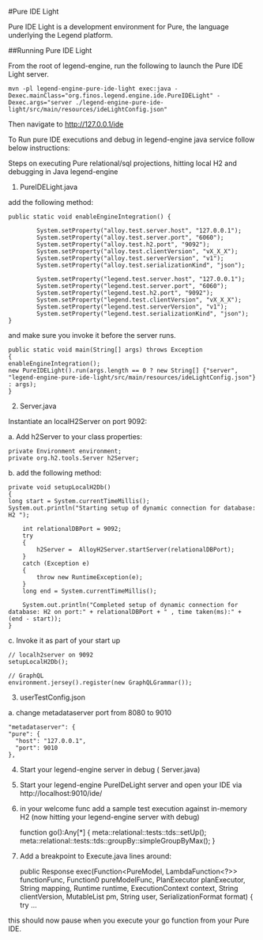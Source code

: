 #Pure IDE Light

Pure IDE Light is a development environment for Pure, the language underlying the Legend platform.


##Running Pure IDE Light

From the root of legend-engine, run the following to launch the Pure IDE Light server.

```
mvn -pl legend-engine-pure-ide-light exec:java -Dexec.mainClass="org.finos.legend.engine.ide.PureIDELight" -Dexec.args="server ./legend-engine-pure-ide-light/src/main/resources/ideLightConfig.json"
```

Then navigate to http://127.0.0.1/ide



To Run pure IDE executions and debug in legend-engine java service follow below instructions:


Steps on executing Pure relational/sql projections, hitting local H2 and debugging in Java legend-engine



1. PureIDELight.java

add the following method:

    public static void enableEngineIntegration() {

            System.setProperty("alloy.test.server.host", "127.0.0.1");
            System.setProperty("alloy.test.server.port", "6060");
            System.setProperty("alloy.test.h2.port", "9092");
            System.setProperty("alloy.test.clientVersion", "vX_X_X");
            System.setProperty("alloy.test.serverVersion", "v1");
            System.setProperty("alloy.test.serializationKind", "json");

            System.setProperty("legend.test.server.host", "127.0.0.1");
            System.setProperty("legend.test.server.port", "6060");
            System.setProperty("legend.test.h2.port", "9092");
            System.setProperty("legend.test.clientVersion", "vX_X_X");
            System.setProperty("legend.test.serverVersion", "v1");
            System.setProperty("legend.test.serializationKind", "json");
    }

and make sure you invoke it before the server runs.

    public static void main(String[] args) throws Exception
    {
    enableEngineIntegration();
    new PureIDELight().run(args.length == 0 ? new String[] {"server", "legend-engine-pure-ide-light/src/main/resources/ideLightConfig.json"} : args);
    }


2. Server.java

Instantiate an localH2Server on port 9092:

a. Add h2Server to your class properties:

    private Environment environment;
    private org.h2.tools.Server h2Server;


b. add the following method:

    private void setupLocalH2Db()
    {
    long start = System.currentTimeMillis();
    System.out.println("Starting setup of dynamic connection for database: H2 ");

        int relationalDBPort = 9092;
        try
        {
            h2Server =  AlloyH2Server.startServer(relationalDBPort);
        }
        catch (Exception e)
        {
            throw new RuntimeException(e);
        }
        long end = System.currentTimeMillis();

        System.out.println("Completed setup of dynamic connection for database: H2 on port:" + relationalDBPort + " , time taken(ms):" + (end - start));
    }


c. Invoke it as part of your start up


    // localh2server on 9092
    setupLocalH2Db();

    // GraphQL
    environment.jersey().register(new GraphQLGrammar());




3. userTestConfig.json

a. change metadataserver port from 8080 to 9010

    "metadataserver": {
    "pure": {
      "host": "127.0.0.1",
      "port": 9010
    },



4. Start your legend-engine server  in debug ( Server.java)

5. Start your legend-engine PureIDeLight server and open your IDE via http://localhost:9010/ide/


6. in your welcome func add a sample test execution against in-memory H2 (now hitting your legend-engine server with debug)


    function go():Any[*]
    {
	    meta::relational::tests::tds::setUp();
	    meta::relational::tests::tds::groupBy::simpleGroupByMax();
    }


7. Add a breakpoint to Execute.java lines around:


    public Response exec(Function<PureModel, LambdaFunction<?>> functionFunc, Function0<PureModel> pureModelFunc, PlanExecutor planExecutor, String mapping, Runtime runtime, ExecutionContext context, String clientVersion, MutableList<CommonProfile> pm, String user, SerializationFormat format)
    {
    try
    ...

this should now pause when you execute your go function from your Pure IDE.




